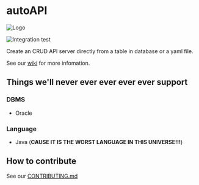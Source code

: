 # autoAPI

![Logo](https://i.ibb.co/vL1N1t1/logo.png)

![Integration test](https://github.com/SHUReeducation/autoAPI/workflows/Run%20integration%20test/badge.svg)

Create an CRUD API server directly from a table in database or a yaml file.

See our [wiki](https://github.com/SHUReeducation/autoAPI/wiki) for more infomation.

## Things we'll never ever ever ever ever support

### DBMS

- Oracle

### Language

- Java (**CAUSE IT IS THE WORST LANGUAGE IN THIS UNIVERSE!!!**)

## How to contribute

See our [CONTRIBUTING.md](https://github.com/SHUReeducation/autoAPI/blob/master/CONTRIBUTING.md)

